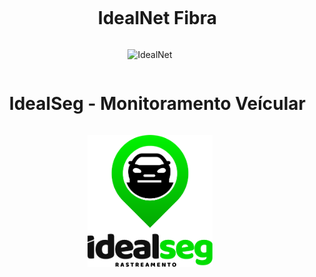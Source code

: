 
<div id="user-content-toc">
  <ul align="center">
    <summary><h1 style="display: inline-block">IdealNet Fibra</h1></summary>
  </ul>
</div>

<div align="center">
  <img  src="https://avatars.githubusercontent.com/u/145493914?s=200&v=4"
       alt="IdealNet" />
</div>



<div id="user-content-toc">
    <ul align="center">
      <summary><h1 style="display: inline-block">IdealSeg - Monitoramento Veícular</h1></summary>
    </ul>
  </div>
  
  <div align="center">
    <img  src="/assets/idealseg-v-branco.png"
         alt="IdealSeg" width="200px" />
  </div>
  
  
